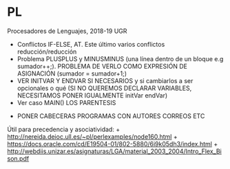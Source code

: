 # PL
Procesadores de Lenguajes, 2018-19 UGR

+   Conflictos IF-ELSE, AT. Este último varios conflictos reducción/reducción
+   Problema PLUSPLUS y MINUSMINUS (una línea dentro de un bloque e.g sumador++;). PROBLEMA DE VERLO COMO EXPRESIÓN DE ASIGNACIÓN (sumador = sumador+1;)
+   VER INITVAR Y ENDVAR SI NECESARIOS y si cambiarlos a ser opcionales o qué (SI NO QUEREMOS DECLARAR VARIABLES, NECESITAMOS PONER IGUALMENTE initVar endVar)
+   Ver caso MAIN() LOS PARENTESIS

- PONER CABECERAS PROGRAMAS CON AUTORES CORREOS ETC 

Útil para precedencia y asociatividad: 
    +   http://nereida.deioc.ull.es/~pl/perlexamples/node160.html
    +   https://docs.oracle.com/cd/E19504-01/802-5880/6i9k05dh3/index.html
    +   http://webdiis.unizar.es/asignaturas/LGA/material_2003_2004/Intro_Flex_Bison.pdf
